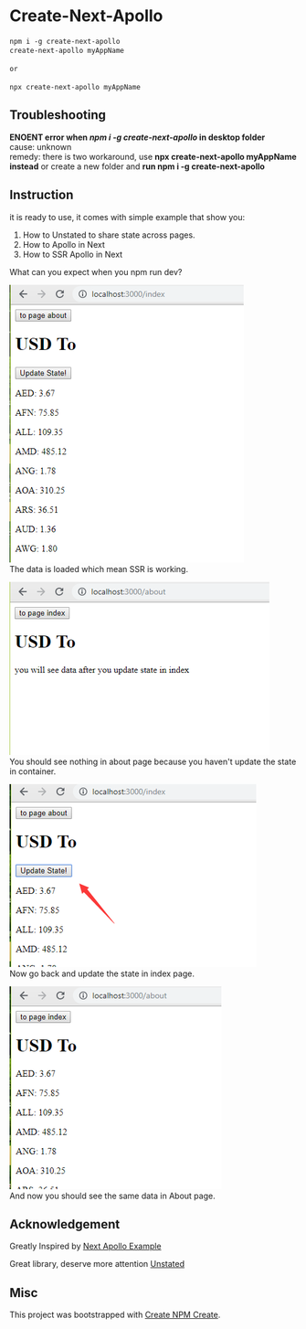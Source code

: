# Create-Next-Apollo

```
npm i -g create-next-apollo
create-next-apollo myAppName

or

npx create-next-apollo myAppName
```

## Troubleshooting

**ENOENT error when _npm i -g create-next-apollo_ in desktop folder**  
cause: unknown  
remedy: there is two workaround, use **npx create-next-apollo myAppName instead** or create a new folder and **run npm i -g create-next-apollo**

## Instruction

it is ready to use, it comes with simple example that show you:

1. How to Unstated to share state across pages.
2. How to Apollo in Next
3. How to SSR Apollo in Next

What can you expect when you npm run dev?

![](./img/1.png)  
The data is loaded which mean SSR is working.

![](./img/2.png)  
You should see nothing in about page because you haven't update the state in container.

![](./img/3.png)  
Now go back and update the state in index page.

![](./img/4.png)  
And now you should see the same data in About page.

## Acknowledgement

Greatly Inspired by [Next Apollo Example](https://github.com/zeit/next.js/tree/canary/examples/with-apollo)

Great library, deserve more attention [Unstated](https://github.com/jamiebuilds/unstated)

## Misc

This project was bootstrapped with [Create NPM Create](https://github.com/tylim88/create-npm-create).
